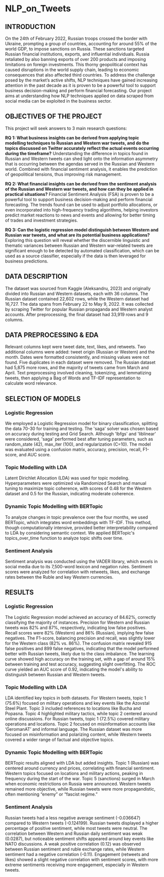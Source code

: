 # NLP_on_Tweets

## INTRODUCTION
On the 24th of February 2022, Russian troops crossed the border with Ukraine, prompting a group of countries, accounting for around 55% of the world GDP, to impose sanctions on Russia. These sanctions targeted Russian financial institutions, exports, and influential individuals. Russia retaliated by also banning exports of over 200 products and imposing limitations on foreign investments. This thorny geopolitical context has caused disruptions in the world supply chain, leading to economic consequences that also affected third countries. To address the challenge posed by the market’s active shifts, NLP techniques have gained increasing attention in the past decade as it is proven to be a powerful tool to support business decision-making and perform financial forecasting. Our project aims at understanding how NLP techniques applied on data scraped from social media can be exploited in the business sector. 

## OBJECTIVES OF THE PROJECT
This project will seek answers to 3 main research questions:

**RQ 1: What business insights can be derived from applying topic modelling techniques to Russian and Western war tweets, and do the topics discussed on Twitter accurately reflect the actual events occurring during the timeframe?**
Understanding the difference in topics found in Russian and Western tweets can shed light onto the information asymmetry that is occurring between the agendas served in the Russian and Western world. Combined with financial sentiment analysis, it enables the prediction of geopolitical tensions, thus improving risk management. 

**RQ 2: What financial insights can be derived from the sentiment analysis of the Russian and Western war tweets, and how can they be applied in practical situations?**
Financial Sentiment Analysis (FSA) is proven to be a powerful tool to support business decision-making and perform financial forecasting. The trends found can be used to adjust portfolio allocations, or even incorporated into high-frequency trading algorithms, helping investors predict market reactions to news and events and allowing for better timing of trades and investment strategies.

**RQ 3: Can the logistic regression model distinguish between Western and Russian war tweets, and what are its potential business applications?**
Exploring this question will reveal whether the discernible linguistic and thematic variances between Russian and Western war-related tweets are significant enough to be detected by automated classification, which can be used as a source classifier, especially if the data is then leveraged for business predictions.


## DATA DESCRIPTION
The dataset was sourced from Kaggle (Aleksandru, 2023) and originally divided into Russian and Western datasets, each with 36 columns. The Russian dataset contained 22,602 rows, while the Western dataset had 16,727. The data spans from February 22 to May 9, 2022. It was collected by scraping Twitter for popular Russian propaganda and Western analyst accounts. After preprocessing, the final dataset had 33,919 rows and 9 columns.

## DATA PREPROCESSING & EDA 
Relevant columns kept were tweet date, text, likes, and retweets. Two additional columns were added: tweet origin (Russian or Western) and the month. Dates were formatted consistently, and missing values were not found. Five duplicates in each dataset were removed. The Russian dataset had 5,875 more rows, and the majority of tweets came from March and April. Text preprocessing involved cleaning, tokenizing, and lemmatizing tweets, then applying a Bag of Words and TF-IDF representation to calculate word relevance.

## SELECTION OF MODELS
### Logistic Regression 
We employed a Logistic Regression model for binary classification, splitting the data 70-30 for training and testing. The 'saga' solver was chosen based on accuracy during testing and Grid Search. Although 'lbfgs' and 'liblinear' were considered, 'saga' performed best after tuning parameters, such as random_state (42), max_iter (100), and regularization (C=10). The model was evaluated using a confusion matrix, accuracy, precision, recall, F1-score, and AUC score.

### Topic Modelling with LDA 
Latent Dirichlet Allocation (LDA) was used for topic modeling. Hyperparameters were optimized via Randomized Search and manual tuning to maximize topic coherence, with scores of 0.48 for the Western dataset and 0.5 for the Russian, indicating moderate coherence.

### Dynamic Topic Modelling with BERTopic 
To analyze changes in topic prevalence over the four months, we used BERTopic, which integrates word embeddings with TF-IDF. This method, though computationally intensive, provided better interpretability compared to LDA by considering semantic context. We applied BERTopic's topics_over_time function to analyze topic shifts over time.

### Sentiment Analysis 
Sentiment analysis was conducted using the VADER library, which excels in social media due to its 7,500-word lexicon and negation rules. Sentiment scores were analyzed for correlation with retweets, likes, and exchange rates between the Ruble and key Western currencies.

## RESULTS
### Logistic Regression
The Logistic Regression model achieved an accuracy of 84.62%, correctly classifying the majority of instances. Precision for Western and Russian tweets was 82% and 87%, respectively, indicating low false positives. Recall scores were 82% (Western) and 86% (Russian), implying few false negatives. The F1-score, balancing precision and recall, was slightly lower for the Western class (82% vs. 86%). The confusion matrix revealed 915 false positives and 899 false negatives, indicating that the model performed better with Russian tweets, likely due to the class imbalance. The learning curve showed high accuracy on the training set, with a gap of around 15% between training and test accuracy, suggesting slight overfitting. The ROC curve yielded an AUC score of 0.92, indicating the model's ability to distinguish between Russian and Western tweets.

### Topic Modelling with LDA
LDA identified key topics in both datasets. For Western tweets, topic 1 (75.6%) focused on military operations and key events like the Azovstal Steel Plant. Topic 3 included references to locations like Bucha and Popasna. Topic 4 highlighted military tactics, while topic 2 centered around online discussions. For Russian tweets, topic 1 (72.5%) covered military operations and locations. Topic 2 focused on misinformation accounts like ‘GeromanAT’ and informal language. The Russian dataset was more focused on misinformation and polarizing content, while Western tweets covered a wider range of factual and objective topics.

### Dynamic Topic Modelling with BERTopic
BERTopic results aligned with LDA but added insights. Topic 1 (Russian) was centered around currency and prices, correlating with financial sentiment. Western topics focused on locations and military actions, peaking in frequency during the start of the war. Topic 5 (sanctions) surged in March when economic restrictions on Russia were announced. Western tweets remained more objective, while Russian tweets were more propagandistic, often mentioning “enemy” or “fascist regime.”

### Sentiment Analysis
Russian tweets had a less negative average sentiment (-0.036647) compared to Western tweets (-0.124199). Russian tweets displayed a higher percentage of positive sentiment, while most tweets were neutral. The correlation between Western and Russian daily sentiment was weak (0.0287), but noticeable sentiment shifts appeared around key events like NATO discussions. A weak positive correlation (0.12) was observed between Russian sentiment and ruble exchange rates, while Western sentiment had a negative correlation (-0.11). Engagement (retweets and likes) showed a slight negative correlation with sentiment scores, with more extreme sentiments receiving more engagement, especially in Western tweets.
